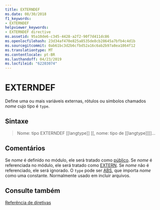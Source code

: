 ```yaml
---
title: EXTERNDEF
ms.date: 08/30/2018
f1_keywords:
- EXTERNDEF
helpviewer_keywords:
- EXTERNDEF directive
ms.assetid: 95a10de6-c345-4428-a2f2-90f7d411dc86
ms.openlocfilehash: 23d34af470e825a8535de8cb28645a7bfb4c4d1b
ms.sourcegitcommit: 0ab61bc3d2b6cfbd52a16c6ab2b97a8ea1864f12
ms.translationtype: MT
ms.contentlocale: pt-BR
ms.lasthandoff: 04/23/2019
ms.locfileid: "62203074"
---
```

# <a name="externdef"></a>EXTERNDEF

Define uma ou mais variáveis externas, rótulos ou símbolos chamados *nome* cujo tipo é `type`.

## <a name="syntax"></a>Sintaxe

> Nome: tipo EXTERNDEF [[langtype]] [[, nome: tipo de [[langtype]]]]...

## <a name="remarks"></a>Comentários

Se *nome* é definido no módulo, ele será tratado como [público](../../assembler/masm/public-masm.md). Se *nome* é referenciada no módulo, ele será tratado como [EXTERN](../../assembler/masm/extern-masm.md). Se *nome* não é referenciado, ele será ignorado. O `type` pode ser [ABS](../../assembler/masm/operator-abs.md), que importa *nome* como uma constante. Normalmente usado em incluir arquivos.

## <a name="see-also"></a>Consulte também

[Referência de diretivas](../../assembler/masm/directives-reference.md)<br/>